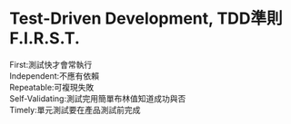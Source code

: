 # Test-Driven Development, TDD準則F.I.R.S.T.
First:測試快才會常執行  
Independent:不應有依賴  
Repeatable:可複現失敗  
Self-Validating:測試完用簡單布林值知道成功與否  
Timely:單元測試要在產品測試前完成  
